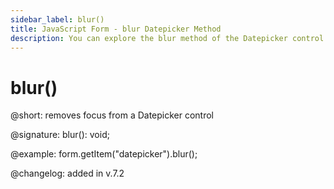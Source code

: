 ```yaml
---
sidebar_label: blur()
title: JavaScript Form - blur Datepicker Method 
description: You can explore the blur method of the Datepicker control of Form in the documentation of the DHTMLX JavaScript UI library. Browse developer guides and API reference, try out code examples and live demos, and download a free 30-day evaluation version of DHTMLX Suite 7.
---
```


# blur()

@short: removes focus from a Datepicker control

@signature: blur(): void;

@example: form.getItem("datepicker").blur();

@changelog: added in v.7.2